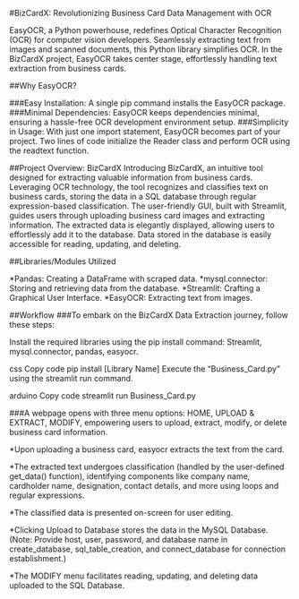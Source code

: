 #BizCardX: Revolutionizing Business Card Data Management with OCR

EasyOCR, a Python powerhouse, redefines Optical Character Recognition (OCR) for computer vision developers. Seamlessly extracting text from images and scanned documents, this Python library simplifies OCR. In the BizCardX project, EasyOCR takes center stage, effortlessly handling text extraction from business cards.

##Why EasyOCR?

###Easy Installation: A single pip command installs the EasyOCR package.
###Minimal Dependencies: EasyOCR keeps dependencies minimal, ensuring a hassle-free OCR development environment setup.
###Simplicity in Usage: With just one import statement, EasyOCR becomes part of your project. Two lines of code initialize the Reader class and perform OCR using the readtext function.

##Project Overview: BizCardX
Introducing BizCardX, an intuitive tool designed for extracting valuable information from business cards. Leveraging OCR technology, the tool recognizes and classifies text on business cards, storing the data in a SQL database through regular expression-based classification. The user-friendly GUI, built with Streamlit, guides users through uploading business card images and extracting information. The extracted data is elegantly displayed, allowing users to effortlessly add it to the database. Data stored in the database is easily accessible for reading, updating, and deleting.


##Libraries/Modules Utilized

*Pandas: Creating a DataFrame with scraped data.
*mysql.connector: Storing and retrieving data from the database.
*Streamlit: Crafting a Graphical User Interface.
*EasyOCR: Extracting text from images.

##Workflow
###To embark on the BizCardX Data Extraction journey, follow these steps:

Install the required libraries using the pip install command: Streamlit, mysql.connector, pandas, easyocr.

css
Copy code
pip install [Library Name]
Execute the “Business_Card.py” using the streamlit run command.

arduino
Copy code
streamlit run Business_Card.py

###A webpage opens with three menu options: HOME, UPLOAD & EXTRACT, MODIFY, empowering users to upload, extract, modify, or delete business card information.

*Upon uploading a business card, easyocr extracts the text from the card.

*The extracted text undergoes classification (handled by the user-defined get_data() function), identifying components like company name, cardholder name, designation, contact details, and more using loops and regular expressions.

*The classified data is presented on-screen for user editing.

*Clicking Upload to Database stores the data in the MySQL Database. (Note: Provide host, user, password, and database name in create_database, sql_table_creation, and connect_database for connection establishment.)

*The MODIFY menu facilitates reading, updating, and deleting data uploaded to the SQL Database.
